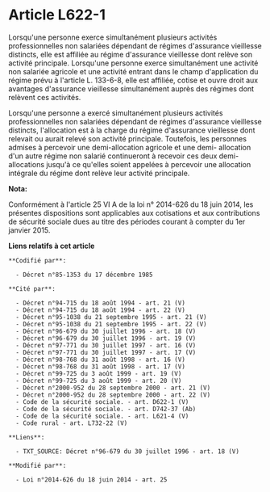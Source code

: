 # Article L622-1

Lorsqu'une personne exerce simultanément plusieurs activités professionnelles non salariées dépendant de régimes d'assurance
vieillesse distincts, elle est affiliée au régime d'assurance vieillesse dont relève son activité principale. Lorsqu'une
personne exerce simultanément une activité non salariée agricole et une activité entrant dans le champ d'application du
régime prévu à l'article L. 133-6-8, elle est affiliée, cotise et ouvre droit aux avantages d'assurance vieillesse
simultanément auprès des régimes dont relèvent ces activités. 

Lorsqu'une personne a exercé simultanément plusieurs activités professionnelles non salariées dépendant de régimes
d'assurance vieillesse distincts, l'allocation est à la charge du régime d'assurance vieillesse dont relevait ou aurait
relevé son activité principale. Toutefois, les personnes admises à percevoir une demi-allocation agricole et une demi-
allocation d'un autre régime non salarié continueront à recevoir ces deux demi-allocations jusqu'à ce qu'elles soient
appelées à percevoir une allocation intégrale du régime dont relève leur activité principale.

**Nota:**

Conformément à l'article 25 VI A de la loi n° 2014-626 du 18 juin 2014, les présentes dispositions sont applicables aux
cotisations et aux contributions de sécurité sociale dues au titre des périodes courant à compter du 1er janvier 2015.

**Liens relatifs à cet article**

	**Codifié par**:

	  - Décret n°85-1353 du 17 décembre 1985

	**Cité par**:

	  - Décret n°94-715 du 18 août 1994 - art. 21 (V)
	  - Décret n°94-715 du 18 août 1994 - art. 22 (V)
	  - Décret n°95-1038 du 21 septembre 1995 - art. 21 (V)
	  - Décret n°95-1038 du 21 septembre 1995 - art. 22 (V)
	  - Décret n°96-679 du 30 juillet 1996 - art. 18 (V)
	  - Décret n°96-679 du 30 juillet 1996 - art. 19 (V)
	  - Décret n°97-771 du 30 juillet 1997 - art. 16 (V)
	  - Décret n°97-771 du 30 juillet 1997 - art. 17 (V)
	  - Décret n°98-768 du 31 août 1998 - art. 16 (V)
	  - Décret n°98-768 du 31 août 1998 - art. 17 (V)
	  - Décret n°99-725 du 3 août 1999 - art. 19 (V)
	  - Décret n°99-725 du 3 août 1999 - art. 20 (V)
	  - Décret n°2000-952 du 28 septembre 2000 - art. 21 (V)
	  - Décret n°2000-952 du 28 septembre 2000 - art. 22 (V)
	  - Code de la sécurité sociale. - art. D622-1 (V)
	  - Code de la sécurité sociale. - art. D742-37 (Ab)
	  - Code de la sécurité sociale. - art. L621-4 (V)
	  - Code rural - art. L732-22 (V)

	**Liens**:

	  - TXT_SOURCE: Décret n°96-679 du 30 juillet 1996 - art. 18 (V)

	**Modifié par**:

	  - Loi n°2014-626 du 18 juin 2014 - art. 25
